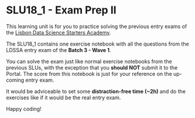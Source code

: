 # SLU18_1 - Exam Prep II

This learning unit is for you to practice solving the previous entry exams of the [Lisbon Data Science Starters Academy](https://www.lisbondatascience.org/starters-academy/).

The SLU18_1 contains one exercise notebook with all the questions from the LDSSA entry exam of the **Batch 3 - Wave 1**.

You can solve the exam just like normal exercise notebooks from the previous SLUs, with the exception that you **should NOT** submit it to the Portal. The score from this notebook is just for your reference on the up-coming entry exam.

It would be adviceable to set some **distraction-free time (~2h)** and do the exercises like if it would be the real entry exam.

Happy coding!